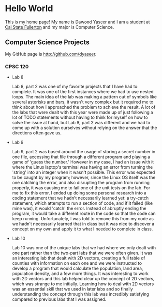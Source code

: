 # Hello World

This is my home page! My name is Dawood Yaseer and I am a student at [Cal State Fullerton](http://www.fullerton.edu/) and my major is Computer Science.

## Computer Science Projects

My GitHub page is http://github.com/dyaseer.

### CPSC 120

* Lab 8

    Lab 8, part 2 was one of my favorite projects that I have had to complete.
    It was one of the first instances where we had to use nested loops. The
    main idea of the lab was making a pattern out of symbols like several
    asterisks and bars, it wasn't very complex but it required me to think
    about how I approached the problem to achieve the result. A lot of the labs
    that were dealt with this year were made up of just following a lot of TODO
    statements without having to think for myself on how to solve the issue at
    hand, but Lab 8, part 2 was different and we had to come up with a solution
    ourselves without relying on the answer that the directions often gave us.

* Lab 9

    Lab 9, part 2 was based around the usage of storing a secret number in one
    file, accessing that file through a different program and playing a game of
    'guess the number.' However in my case, I had an issue with it where the
    Linux laptop's terminal was having an error from turning the 'string'
    into an integer when it wasn't possible. This error was expected to be
    caught by my program; however, since the Linux OS itself was the one 
    catching the error, and also disrupting the program from running properly,
    it was causing me to fail one of the unit tests on the lab. For me to fix
    this error, I ended up doing some personal research into a coding statement
    that we hadn't necessarily learned yet: a try-catch statement, which
    attempts to run a section of code, and if it failed (like mine was), it
    would 'catch' the error. Instead of abruptly ending the program, it would
    take a different route in the code so that the code can keep running.
    Unfortunately, I was told to remove this from my code as we hadn't
    necessarily learned that in class but it was nice to discover a concept on
    my own and apply it to what I needed to complete in class.

* Lab 10

    Lab 10 was one of the unique labs that we had where we only dealt with one
    part rather than the two-part labs that we were often given. It was an
    interesting lab that dealt with 2D vectors, creating a full table of
    counties with information on each one and we were instructed to develop a
    program that would calculate the population, land area, population density,
    and a few more things. It was interesting to work with 2D vectors and this
    lab helped clear up the concept of 2D vectors, which was strange to me
    initially. Learning how to deal with 2D vectors was an essential skill that
    we used in later labs and so finally understanding the concept through this
    lab was incredibly satisfying compared to previous labs that I was assigned.
